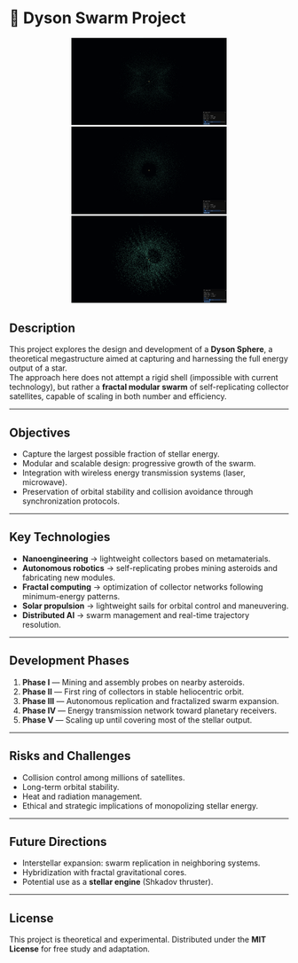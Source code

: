 # 🌌 Dyson Swarm Project
<p align="center">
  <img src="images/DysonSphere.png" width="280"/>
  <img src="images/DysonSphere_2.png" width="280"/>
  <img src="images/DysonSphere_3.png" width="280"/>
</p>

##  Description
This project explores the design and development of a **Dyson Sphere**, a theoretical megastructure aimed at capturing and harnessing the full energy output of a star.  
The approach here does not attempt a rigid shell (impossible with current technology), but rather a **fractal modular swarm** of self-replicating collector satellites, capable of scaling in both number and efficiency.

---

##  Objectives
- Capture the largest possible fraction of stellar energy.  
- Modular and scalable design: progressive growth of the swarm.  
- Integration with wireless energy transmission systems (laser, microwave).  
- Preservation of orbital stability and collision avoidance through synchronization protocols.  

---

##  Key Technologies
- **Nanoengineering** → lightweight collectors based on metamaterials.  
- **Autonomous robotics** → self-replicating probes mining asteroids and fabricating new modules.  
- **Fractal computing** → optimization of collector networks following minimum-energy patterns.  
- **Solar propulsion** → lightweight sails for orbital control and maneuvering.  
- **Distributed AI** → swarm management and real-time trajectory resolution.  

---

##  Development Phases
1. **Phase I** — Mining and assembly probes on nearby asteroids.  
2. **Phase II** — First ring of collectors in stable heliocentric orbit.  
3. **Phase III** — Autonomous replication and fractalized swarm expansion.  
4. **Phase IV** — Energy transmission network toward planetary receivers.  
5. **Phase V** — Scaling up until covering most of the stellar output.  

---

##  Risks and Challenges
- Collision control among millions of satellites.  
- Long-term orbital stability.  
- Heat and radiation management.  
- Ethical and strategic implications of monopolizing stellar energy.  

---

##  Future Directions
- Interstellar expansion: swarm replication in neighboring systems.  
- Hybridization with fractal gravitational cores.  
- Potential use as a **stellar engine** (Shkadov thruster).  

---

##  License
This project is theoretical and experimental. Distributed under the **MIT License** for free study and adaptation.  

